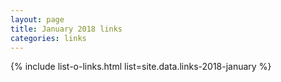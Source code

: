 ```yaml
---
layout: page
title: January 2018 links
categories: links
---
```


{% include list-o-links.html list=site.data.links-2018-january %}
